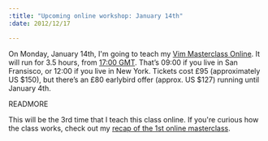 ```yaml
--- 
:title: "Upcoming online workshop: January 14th"
:date: 2012/12/17

---
```


On Monday, January 14th, I'm going to teach my [Vim Masterclass Online][class]. It will run for 3.5 hours, from [17:00 GMT][tz]. That’s 09:00 if you live in San Fransisco, or 12:00 if you live in New York. Tickets cost £95 (approximately US $150), but there’s an £80 earlybird offer (approx. US $127) running until January 4th.

[class]: http://vimcasts-online-3.eventbrite.com/
[tz]: http://everytimezone.com/#2013-1-14,300,6be

READMORE

This will be the 3rd time that I teach this class online. If you're curious how the class works, check out my [recap of the 1st online masterclass][recap].

[recap]: http://vimcasts.org/blog/2012/11/recap-of-the-1st-vim-masterclass-online/
